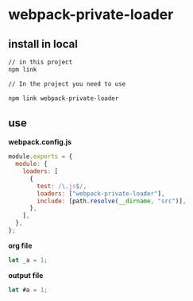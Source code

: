 # webpack-private-loader

## install in local

```bash
// in this project
npm link

// In the project you need to use

npm link webpack-private-loader
```

## use

**webpack.config.js**

```js
module.exports = {
  module: {
    loaders: [
      {
        test: /\.js$/,
        loaders: ["webpack-private-loader"],
        include: [path.resolve(__dirname, "src")],
      },
    ],
  },
};
```

**org file**

```js
let _a = 1;
```

**output file**

```js
let #a = 1;
```

